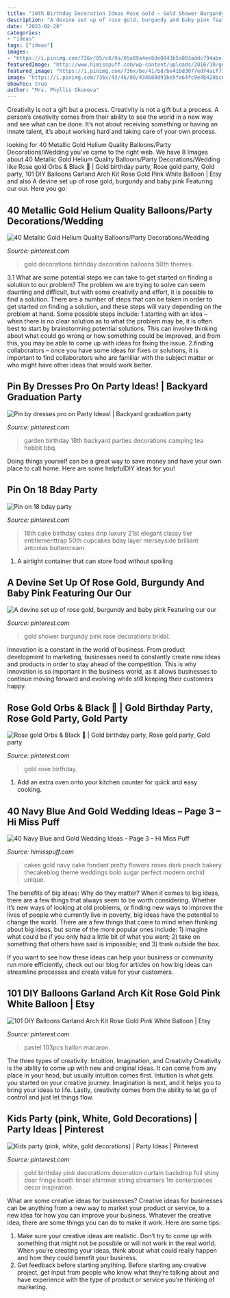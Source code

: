 ```yaml
---
title: "18th Birthday Decoration Ideas Rose Gold ~ Gold Shower Burgundy Pink Rose Decorations Bridal"
description: "A devine set up of rose gold, burgundy and baby pink featuring our our"
date: "2023-02-20"
categories:
- "ideas"
tags: ["ideas"]
images:
- "https://i.pinimg.com/736x/05/e8/9a/05e89a4ee8de0843b5a003addc794abe--th-birthday-party-garden-birthday-parties.jpg"
featuredImage: "http://www.himisspuff.com/wp-content/uploads/2016/10/gold-and-navy-blue-wedding-cake.jpg"
featured_image: "https://i.pinimg.com/736x/be/41/bd/be41bd3077edf4acf714cb7e5f5fc1fb.jpg"
image: "https://i.pinimg.com/736x/43/46/80/434680d91be5fe64fc9e4b420bc892f3.jpg"
ShowToc: true
author: "Mrs. Phyllis Okuneva"
---
```



Creativity is not a gift but a process.
Creativity is not a gift but a process. A person’s creativity comes from their ability to see the world in a new way and see what can be done. It’s not about receiving something or having an innate talent, it’s about working hard and taking care of your own process.

	

		
looking for 40 Metallic Gold Helium Quality Balloons/Party Decorations/Wedding you've came to the right web. We have 8 Images about 40 Metallic Gold Helium Quality Balloons/Party Decorations/Wedding like Rose gold Orbs &amp; Black 🎈 | Gold birthday party, Rose gold party, Gold party, 101 DIY Balloons Garland Arch Kit Rose Gold Pink White Balloon | Etsy and also A devine set up of rose gold, burgundy and baby pink Featuring our our. Here you go:
		
    
## 40 Metallic Gold Helium Quality Balloons/Party Decorations/Wedding

<img loading=lazy src="https://i.pinimg.com/originals/3d/af/81/3daf8140aed1a5cf7dc0c82f4af62fe1.jpg" onerror="this.onerror=null;this.src='https://tse3.mm.bing.net/th?id=OIP.EBH3Xgd8rh4lpeebri4w8QHaLD&amp;pid=15.1';" alt="40 Metallic Gold Helium Quality Balloons/Party Decorations/Wedding">

_Source: pinterest.com_

>gold decorations birthday decoration balloons 50th themes. 

	

3.1 What are some potential steps we can take to get started on finding a solution to our problem?
The problem we are trying to solve can seem daunting and difficult, but with some creativity and effort, it is possible to find a solution. There are a number of steps that can be taken in order to get started on finding a solution, and these steps will vary depending on the problem at hand. Some possible steps include: 
1.starting with an idea – when there is no clear solution as to what the problem may be, it is often best to start by brainstorming potential solutions. This can involve thinking about what could go wrong or how something could be improved, and from this, you may be able to come up with ideas for fixing the issue. 
2.finding collaborators – once you have some ideas for fixes or solutions, it is important to find collaborators who are familiar with the subject matter or who might have other ideas that would work better.

    
## Pin By Dresses Pro On Party Ideas! | Backyard Graduation Party

<img loading=lazy src="https://i.pinimg.com/736x/05/e8/9a/05e89a4ee8de0843b5a003addc794abe--th-birthday-party-garden-birthday-parties.jpg" onerror="this.onerror=null;this.src='https://tse2.mm.bing.net/th?id=OIP.HNlJcJjkqEzXIyx6MlY1JwHaLO&amp;pid=15.1';" alt="Pin by dresses pro on Party Ideas! | Backyard graduation party">

_Source: pinterest.com_

>garden birthday 18th backyard parties decorations camping tea hobbit bbq. 

	

Doing things yourself can be a great way to save money and have your own place to call home. Here are some helpfulDIY ideas for you!

    
## Pin On 18 Bday Party

<img loading=lazy src="https://i.pinimg.com/736x/43/46/80/434680d91be5fe64fc9e4b420bc892f3.jpg" onerror="this.onerror=null;this.src='https://tse1.mm.bing.net/th?id=OIP.yi_K_K3E-TPj7Db5AA_s3AHaL3&amp;pid=15.1';" alt="Pin on 18 bday party">

_Source: pinterest.com_

>18th cake birthday cakes drip luxury 21st elegant classy tier entitlementtrap 50th cupcakes bday layer merseyside brilliant antonias buttercream. 

	

1. A airtight container that can store food without spoiling 

    
## A Devine Set Up Of Rose Gold, Burgundy And Baby Pink Featuring Our Our

<img loading=lazy src="https://i.pinimg.com/736x/be/41/bd/be41bd3077edf4acf714cb7e5f5fc1fb.jpg" onerror="this.onerror=null;this.src='https://tse2.mm.bing.net/th?id=OIP.mKNAFnQl6fFhM_1pUQP7ywHaHa&amp;pid=15.1';" alt="A devine set up of rose gold, burgundy and baby pink Featuring our our">

_Source: pinterest.com_

>gold shower burgundy pink rose decorations bridal. 

	

Innovation is a constant in the world of business. From product development to marketing, businesses need to constantly create new ideas and products in order to stay ahead of the competition. This is why innovation is so important in the business world, as it allows businesses to continue moving forward and evolving while still keeping their customers happy.

    
## Rose Gold Orbs &amp; Black 🎈 | Gold Birthday Party, Rose Gold Party, Gold Party

<img loading=lazy src="https://i.pinimg.com/736x/59/41/ee/5941eeb0604bf5d5b0f8093b957d6387.jpg" onerror="this.onerror=null;this.src='https://tse4.mm.bing.net/th?id=OIP.pY8Hz91AL76i-VHhGPjQ1wHaJQ&amp;pid=15.1';" alt="Rose gold Orbs &amp; Black 🎈 | Gold birthday party, Rose gold party, Gold party">

_Source: pinterest.com_

>gold rose birthday. 

	

1. Add an extra oven onto your kitchen counter for quick and easy cooking.

    
## 40 Navy Blue And Gold Wedding Ideas – Page 3 – Hi Miss Puff

<img loading=lazy src="http://www.himisspuff.com/wp-content/uploads/2016/10/gold-and-navy-blue-wedding-cake.jpg" onerror="this.onerror=null;this.src='https://tse4.mm.bing.net/th?id=OIP.fkx1P80Ej5IxQum01CkBwAHaLe&amp;pid=15.1';" alt="40 Navy Blue and Gold Wedding Ideas – Page 3 – Hi Miss Puff">

_Source: himisspuff.com_

>cakes gold navy cake fondant pretty flowers roses dark peach bakery thecakeblog theme weddings bolo sugar perfect modern orchid unique. 

	

The benefits of big ideas: Why do they matter?
When it comes to big ideas, there are a few things that always seem to be worth considering. Whether it’s new ways of looking at old problems, or finding new ways to improve the lives of people who currently live in poverty, big ideas have the potential to change the world.
There are a few things that come to mind when thinking about big ideas, but some of the more popular ones include: 1) imagine what could be if you only had a little bit of what you want; 2) take on something that others have said is impossible; and 3) think outside the box.

If you want to see how these ideas can help your business or community run more efficiently, check out our blog for articles on how big ideas can streamline processes and create value for your customers.

    
## 101 DIY Balloons Garland Arch Kit Rose Gold Pink White Balloon | Etsy

<img loading=lazy src="https://i.pinimg.com/736x/02/b6/0a/02b60ab525d2b9ccdb417ab53e657daa.jpg" onerror="this.onerror=null;this.src='https://tse1.mm.bing.net/th?id=OIP.vejTqp9HJf6ofJXQXdebpwHaHa&amp;pid=15.1';" alt="101 DIY Balloons Garland Arch Kit Rose Gold Pink White Balloon | Etsy">

_Source: pinterest.com_

>pastel 103pcs ballon macaron. 

	

The three types of creativity: Intuition, Imagination, and Creativity
Creativity is the ability to come up with new and original ideas. It can come from any place in your head, but usually intuition comes first. Intuition is what gets you started on your creative journey. Imagination is next, and it helps you to bring your ideas to life. Lastly, creativity comes from the ability to let go of control and just let things flow.

    
## Kids Party (pink, White, Gold Decorations) | Party Ideas | Pinterest

<img loading=lazy src="https://s-media-cache-ak0.pinimg.com/736x/9d/eb/ed/9debedbafa8540d52a30625f502b256b.jpg" onerror="this.onerror=null;this.src='https://tse2.mm.bing.net/th?id=OIP.42zUblbCT9oLpjNuPFl7fAHaHa&amp;pid=15.1';" alt="Kids party (pink, white, gold decorations) | Party Ideas | Pinterest">

_Source: pinterest.com_

>gold birthday pink decorations decoration curtain backdrop foil shiny door fringe booth tinsel shimmer string streamers 1m centerpieces decor inspiration. 

	

What are some creative ideas for businesses?
Creative ideas for businesses can be anything from a new way to market your product or service, to a new idea for how you can improve your business. Whatever the creative idea, there are some things you can do to make it work. Here are some tips: 
1. Make sure your creative ideas are realistic. Don’t try to come up with something that might not be possible or will not work in the real world. When you’re creating your ideas, think about what could really happen and how they could benefit your business. 
2. Get feedback before starting anything. Before starting any creative project, get input from people who know what they’re talking about and have experience with the type of product or service you’re thinking of marketing.

